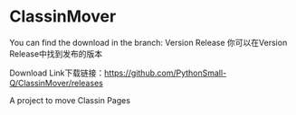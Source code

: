 # ClassinMover
You can find the download in the branch: Version Release 你可以在Version Release中找到发布的版本

Download Link下载链接：https://github.com/PythonSmall-Q/ClassinMover/releases

A project to move Classin Pages
